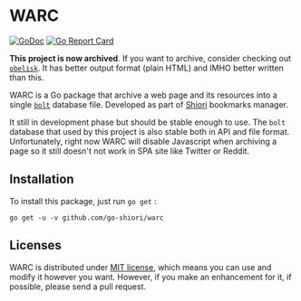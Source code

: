 WARC
===

[![GoDoc](https://godoc.org/github.com/go-shiori/warc?status.png)](https://godoc.org/github.com/go-shiori/warc)
[![Go Report Card](https://goreportcard.com/badge/github.com/go-shiori/warc)](https://goreportcard.com/report/github.com/go-shiori/warc)

**This project is now archived**. If you want to archive, consider checking out [`obelisk`](https://github.com/go-shiori/obelisk). It has better output format (plain HTML) and IMHO better written than this.

WARC is a Go package that archive a web page and its resources into a single [`bolt`](https://github.com/etcd-io/bbolt) database file. Developed as part of [Shiori](https://github.com/go-shiori/shiori) bookmarks manager.

It still in development phase but should be stable enough to use. The `bolt` database that used by this project is also stable both in API and file format. Unfortunately, right now WARC will disable Javascript when archiving a page so it still doesn't not work in SPA site like Twitter or Reddit.

## Installation

To install this package, just run `go get` :

```
go get -u -v github.com/go-shiori/warc
```

## Licenses

WARC is distributed under [MIT license](https://choosealicense.com/licenses/mit/), which means you can use and modify it however you want. However, if you make an enhancement for it, if possible, please send a pull request.
